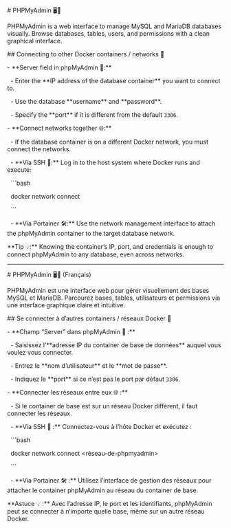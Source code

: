 \# PHPMyAdmin 🖥️💾



PHPMyAdmin is a web interface to manage MySQL and MariaDB databases visually. Browse databases, tables, users, and permissions with a clean graphical interface.



\## Connecting to other Docker containers / networks 🔗



\- \*\*Server field in phpMyAdmin 📝:\*\*  

&nbsp; - Enter the \*\*IP address of the database container\*\* you want to connect to.  

&nbsp; - Use the database \*\*username\*\* and \*\*password\*\*.  

&nbsp; - Specify the \*\*port\*\* if it is different from the default `3306`.  



\- \*\*Connect networks together 🌐:\*\*  

&nbsp; - If the database container is on a different Docker network, you must connect the networks.  

&nbsp; - \*\*Via SSH 🔑:\*\* Log in to the host system where Docker runs and execute:  

&nbsp;   ```bash

&nbsp;   docker network connect <phpmyadmin-network> <database-container>

&nbsp;   ```

&nbsp; - \*\*Via Portainer 🛠️:\*\* Use the network management interface to attach the phpMyAdmin container to the target database network.  



\*\*Tip 💡:\*\* Knowing the container’s IP, port, and credentials is enough to connect phpMyAdmin to any database, even across networks.



---



\# PHPMyAdmin 🖥️💾 (Français)



PHPMyAdmin est une interface web pour gérer visuellement des bases MySQL et MariaDB. Parcourez bases, tables, utilisateurs et permissions via une interface graphique claire et intuitive.



\## Se connecter à d’autres containers / réseaux Docker 🔗



\- \*\*Champ “Server” dans phpMyAdmin 📝 :\*\*  

&nbsp; - Saisissez l’\*\*adresse IP du container de base de données\*\* auquel vous voulez vous connecter.  

&nbsp; - Entrez le \*\*nom d’utilisateur\*\* et le \*\*mot de passe\*\*.  

&nbsp; - Indiquez le \*\*port\*\* si ce n’est pas le port par défaut `3306`.  



\- \*\*Connecter les réseaux entre eux 🌐 :\*\*  

&nbsp; - Si le container de base est sur un réseau Docker différent, il faut connecter les réseaux.  

&nbsp; - \*\*Via SSH 🔑 :\*\* Connectez-vous à l’hôte Docker et exécutez :  

&nbsp;   ```bash

&nbsp;   docker network connect <réseau-de-phpmyadmin> <container-de-la-base>

&nbsp;   ```

&nbsp; - \*\*Via Portainer 🛠️ :\*\* Utilisez l’interface de gestion des réseaux pour attacher le container phpMyAdmin au réseau du container de base.  



\*\*Astuce 💡 :\*\* Avec l’adresse IP, le port et les identifiants, phpMyAdmin peut se connecter à n’importe quelle base, même sur un autre réseau Docker.



